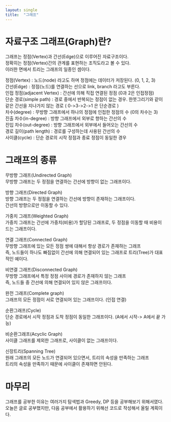 ```yaml
---
layout: single
title:  "그래프"
---
```


# 자료구조 그래프(Graph)란?

그래프는 정점(Vertex)과 간선(Edge)으로 이루어진 자료구조이다.  
정확히는 정점(Vertex)간의 관계를 표현하는 조직도라고 볼 수 있다.  
이러한 면에서 트리는 그래프의 일종인 셈이다.  
  
정점(Vertex) : 노드(node) 라고도 하며 정점에는 데이터가 저장된다. (0, 1, 2, 3)  
간선(Edge) : 정점(노드)를 연결하는 선으로 link, branch 라고도 부른다.  
인접 정점(adjacent Vertex) : 간선에 의해 직접 연결된 정점 (0과 2은 인접정점)  
단순 경로(simple path) : 경로 중에서 반복되는 정점이 없는 경우. 한붓그리기와 같이 같은 간선을 지나가지 않는 경로 ( 0->3->2->1 은 단순경로 )  
차수(degree) : 무방향 그래프에서 하나의 정점에 인접한 정점의 수 (0의 차수는 3)  
진출 차수(in-degree) : 방향 그래프에서 외부로 향하는 간선의 수  
진입 차수(out-degree) : 방향 그래프에서 외부에서 들어오는 간선의 수  
경로 길이(path length) : 경로를 구성하는데 사용된 간선의 수  
사이클(cycle) : 단순 경로의 시작 정점과 종료 정점이 동일한 경우  

# 그래프의 종류

무방향 그래프(Undirected Graph)  
무방향 그래프는 두 정점을 연결하는 간선에 방향이 없는 그래프이다.  

방향 그래프(Directed Graph)  
방향 그래프는 두 정점을 연결하는 간선에 방향이 존재하는 그래프이다.  
간선의 방향으로만 이동할 수 있다.  

가중치 그래프(Weighted Graph)  
가중치 그래프는 간선에 가중치(비용)가 할당된 그래프로, 두 정점을 이동할 때 비용이 드는 그래프이다.  

연결 그래프(Connected Graph)  
무방향 그래프에 있는 모든 정점 쌍에 대해서 항상 경로가 존재하는 그래프  
즉, 노드들이 하나도 빠짐없이 간선에 의해 연결되어 있는 그래프로 트리(Tree)가 대표적인 예이다.  

비연결 그래프(Disconnected Graph)  
무방향 그래프에서 특정 정점 사이에 경로가 존재하지 않는 그래프  
즉, 노드들 중 간선에 의해 연결되어 있지 않은 그래프이다.  

완전 그래프(Complete graph)  
그래프의 모든 정점이 서로 연결되어 있는 그래프이다. (인접 연결)  

순환그래프(Cycle)  
단순 경로에서 시작 정점과 도착 정점이 동일한 그래프이다. (A에서 시작-> A에서 끝 가능)  

비순환그래프(Acyclic Graph)  
사이클 그래프를 제외한 그래프로, 사이클이 없는 그래프이다.  

신장트리(Spanning Tree)  
원래 그래프의 모든 노드가 연결되어 있으면서, 트리의 속성을 만족하는 그래프  
트리의 속성을 만족하기 때문에 사이클이 존재하면 안된다.  

# 마무리

그래프를 공부한 이유는 여러가지 탐색법과 Greedy, DP 등을 공부해보기 위해서였다.  
오늘은 글로 공부했지만, 다음 공부에서 활용하기 위해선 코드로 작성해서 올릴 계획이다.  
